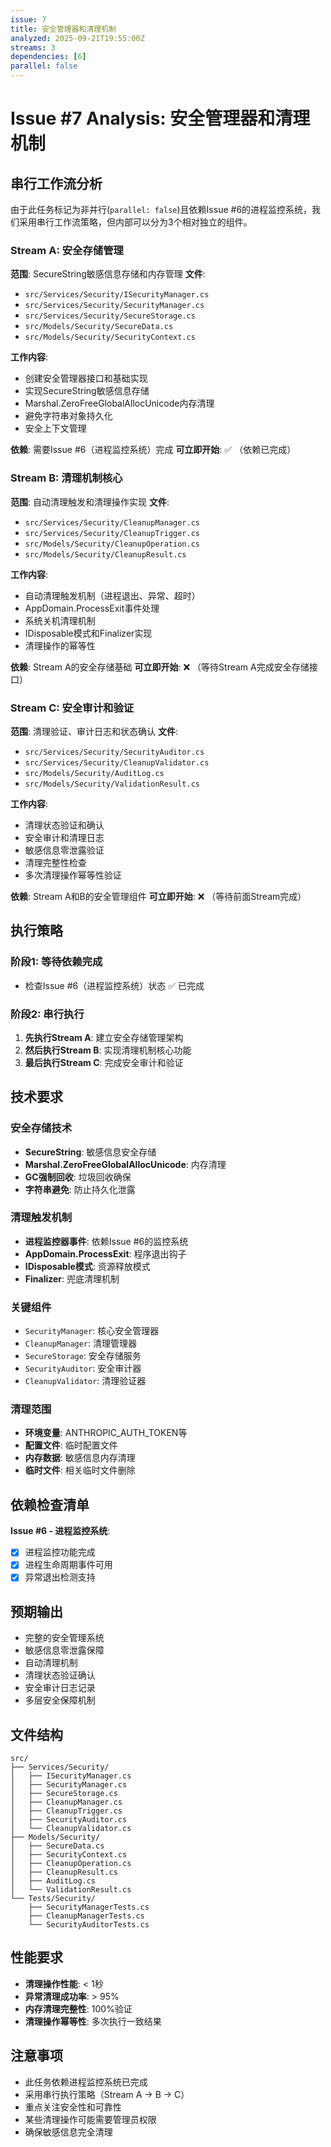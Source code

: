 ```yaml
---
issue: 7
title: 安全管理器和清理机制
analyzed: 2025-09-21T19:55:00Z
streams: 3
dependencies: [6]
parallel: false
---
```


# Issue #7 Analysis: 安全管理器和清理机制

## 串行工作流分析

由于此任务标记为非并行(`parallel: false`)且依赖Issue #6的进程监控系统，我们采用串行工作流策略，但内部可以分为3个相对独立的组件。

### Stream A: 安全存储管理
**范围**: SecureString敏感信息存储和内存管理
**文件**:
- `src/Services/Security/ISecurityManager.cs`
- `src/Services/Security/SecurityManager.cs`
- `src/Services/Security/SecureStorage.cs`
- `src/Models/Security/SecureData.cs`
- `src/Models/Security/SecurityContext.cs`

**工作内容**:
- 创建安全管理器接口和基础实现
- 实现SecureString敏感信息存储
- Marshal.ZeroFreeGlobalAllocUnicode内存清理
- 避免字符串对象持久化
- 安全上下文管理

**依赖**: 需要Issue #6（进程监控系统）完成
**可立即开始**: ✅ （依赖已完成）

### Stream B: 清理机制核心
**范围**: 自动清理触发和清理操作实现
**文件**:
- `src/Services/Security/CleanupManager.cs`
- `src/Services/Security/CleanupTrigger.cs`
- `src/Models/Security/CleanupOperation.cs`
- `src/Models/Security/CleanupResult.cs`

**工作内容**:
- 自动清理触发机制（进程退出、异常、超时）
- AppDomain.ProcessExit事件处理
- 系统关机清理机制
- IDisposable模式和Finalizer实现
- 清理操作的幂等性

**依赖**: Stream A的安全存储基础
**可立即开始**: ❌ （等待Stream A完成安全存储接口）

### Stream C: 安全审计和验证
**范围**: 清理验证、审计日志和状态确认
**文件**:
- `src/Services/Security/SecurityAuditor.cs`
- `src/Services/Security/CleanupValidator.cs`
- `src/Models/Security/AuditLog.cs`
- `src/Models/Security/ValidationResult.cs`

**工作内容**:
- 清理状态验证和确认
- 安全审计和清理日志
- 敏感信息零泄露验证
- 清理完整性检查
- 多次清理操作幂等性验证

**依赖**: Stream A和B的安全管理组件
**可立即开始**: ❌ （等待前面Stream完成）

## 执行策略

### 阶段1: 等待依赖完成
- 检查Issue #6（进程监控系统）状态 ✅ 已完成

### 阶段2: 串行执行
1. **先执行Stream A**: 建立安全存储管理架构
2. **然后执行Stream B**: 实现清理机制核心功能
3. **最后执行Stream C**: 完成安全审计和验证

## 技术要求

### 安全存储技术
- **SecureString**: 敏感信息安全存储
- **Marshal.ZeroFreeGlobalAllocUnicode**: 内存清理
- **GC强制回收**: 垃圾回收确保
- **字符串避免**: 防止持久化泄露

### 清理触发机制
- **进程监控器事件**: 依赖Issue #6的监控系统
- **AppDomain.ProcessExit**: 程序退出钩子
- **IDisposable模式**: 资源释放模式
- **Finalizer**: 兜底清理机制

### 关键组件
- `SecurityManager`: 核心安全管理器
- `CleanupManager`: 清理管理器
- `SecureStorage`: 安全存储服务
- `SecurityAuditor`: 安全审计器
- `CleanupValidator`: 清理验证器

### 清理范围
- **环境变量**: ANTHROPIC_AUTH_TOKEN等
- **配置文件**: 临时配置文件
- **内存数据**: 敏感信息内存清理
- **临时文件**: 相关临时文件删除

## 依赖检查清单

**Issue #6 - 进程监控系统**:
- [x] 进程监控功能完成
- [x] 进程生命周期事件可用
- [x] 异常退出检测支持

## 预期输出

- 完整的安全管理系统
- 敏感信息零泄露保障
- 自动清理机制
- 清理状态验证确认
- 安全审计日志记录
- 多层安全保障机制

## 文件结构

```
src/
├── Services/Security/
│   ├── ISecurityManager.cs
│   ├── SecurityManager.cs
│   ├── SecureStorage.cs
│   ├── CleanupManager.cs
│   ├── CleanupTrigger.cs
│   ├── SecurityAuditor.cs
│   └── CleanupValidator.cs
├── Models/Security/
│   ├── SecureData.cs
│   ├── SecurityContext.cs
│   ├── CleanupOperation.cs
│   ├── CleanupResult.cs
│   ├── AuditLog.cs
│   └── ValidationResult.cs
└── Tests/Security/
    ├── SecurityManagerTests.cs
    ├── CleanupManagerTests.cs
    └── SecurityAuditorTests.cs
```

## 性能要求

- **清理操作性能**: < 1秒
- **异常清理成功率**: > 95%
- **内存清理完整性**: 100%验证
- **清理操作幂等性**: 多次执行一致结果

## 注意事项

- 此任务依赖进程监控系统已完成
- 采用串行执行策略（Stream A → B → C）
- 重点关注安全性和可靠性
- 某些清理操作可能需要管理员权限
- 确保敏感信息完全清理